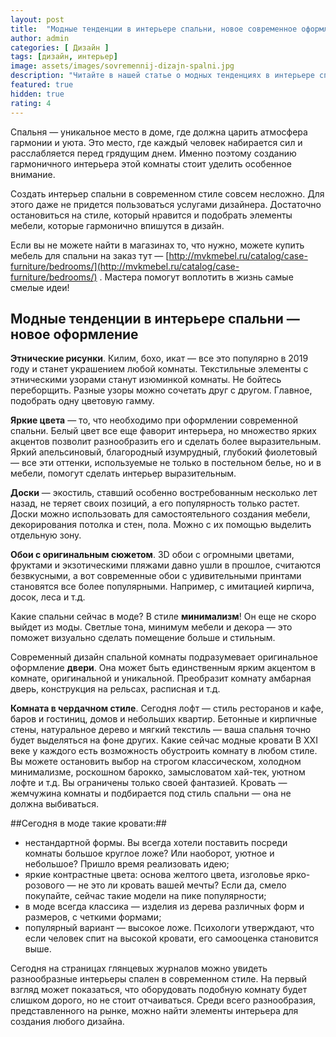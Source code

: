 ```yaml
---
layout: post
title:  "Модные тенденции в интерьере спальни, новое современное оформление"
author: admin
categories: [ Дизайн ]
tags: [дизайн, интерьер]
image: assets/images/sovremennij-dizajn-spalni.jpg
description: "Читайте в нашей статье о модных тенденциях в интерьере спальни, какое оформление сейчаc в моде, современный стиль"
featured: true
hidden: true
rating: 4
---
```


Спальня — уникальное место в доме, где должна царить атмосфера гармонии и уюта. Это место, где каждый человек набирается сил и расслабляется перед грядущим днем. Именно поэтому созданию гармоничного интерьера этой комнаты стоит уделить особенное внимание.

Создать интерьер спальни в современном стиле совсем несложно. Для этого даже не придется пользоваться услугами дизайнера. Достаточно остановиться на стиле, который нравится и подобрать элементы мебели, которые гармонично впишутся в дизайн.

Если вы не можете найти в магазинах то, что нужно, можете купить мебель для спальни на заказ тут — [http://mvkmebel.ru/catalog/case-furniture/bedrooms/](http://mvkmebel.ru/catalog/case-furniture/bedrooms/) . Мастера помогут воплотить в жизнь самые смелые идеи!

## Модные тенденции в интерьере спальни — новое оформление

**Этнические рисунки**. Килим, бохо, икат — все это популярно в 2019 году и станет украшением любой комнаты. Текстильные элементы с этническими узорами станут изюминкой комнаты. Не бойтесь переборщить. Разные узоры можно сочетать друг с другом. Главное, подобрать одну цветовую гамму.

**Яркие цвета** — то, что необходимо при оформлении современной спальни. Белый цвет все еще фаворит интерьера, но множество ярких акцентов позволит разнообразить его и сделать более выразительным. Яркий апельсиновый, благородный изумрудный, глубокий фиолетовый — все эти оттенки, используемые не только в постельном белье, но и в мебели, помогут сделать интерьер выразительным.

**Доски** — экостиль, ставший особенно востребованным несколько лет назад, не теряет своих позиций, а его популярность только растет. Доски можно использовать для самостоятельного создания мебели, декорирования потолка и стен, пола. Можно с их помощью выделить отдельную зону.

**Обои с оригинальным сюжетом**. 3D обои с огромными цветами, фруктами и экзотическими пляжами давно ушли в прошлое, считаются безвкусными, а вот современные обои с удивительными принтами становятся все более популярными. Например, с имитацией кирпича, досок, леса и т.д.

Какие спальни сейчас в моде? В стиле **минимализм**! Он еще не скоро выйдет из моды. Светлые тона, минимум мебели и декора — это поможет визуально сделать помещение больше и стильным.

Современный дизайн спальной комнаты подразумевает оригинальное оформление **двери**. Она может быть единственным ярким акцентом в комнате, оригинальной и уникальной. Преобразит комнату амбарная дверь, конструкция на рельсах, расписная и т.д.

**Комната в чердачном стиле**. Сегодня лофт — стиль ресторанов и кафе, баров и гостиниц, домов и небольших квартир. Бетонные и кирпичные стены, натуральное дерево и мягкий текстиль — ваша спальня точно будет выделяться на фоне других.
Какие сейчас модные кровати
В XXI веке у каждого есть возможность обустроить комнату в любом стиле. Вы можете остановить выбор на строгом классическом, холодном минимализме, роскошном барокко, замысловатом хай-тек, уютном лофте и т.д. Вы ограничены только своей фантазией. Кровать — жемчужина комнаты и подбирается под стиль спальни — она не должна выбиваться.

##Сегодня в моде такие кровати:##

* нестандартной формы. Вы всегда хотели поставить посреди комнаты большое круглое ложе? Или наоборот, уютное и небольшое? Пришло время реализовать идею;
* яркие контрастные цвета: основа желтого цвета, изголовье ярко-розового — не это ли кровать вашей мечты? Если да, смело покупайте, сейчас такие модели на пике популярности;
* в моде всегда классика — изделия из дерева различных форм и размеров, с четкими формами;
* популярный вариант — высокое ложе. Психологи утверждают, что если человек спит на высокой кровати, его самооценка становится выше.

Сегодня на страницах глянцевых журналов можно увидеть разнообразные интерьеры спален в современном стиле. На первый взгляд может показаться, что оборудовать подобную комнату будет слишком дорого, но не стоит отчаиваться. Среди всего разнообразия, представленного на рынке, можно найти элементы интерьера для создания любого дизайна.
